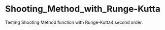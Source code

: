 # Shooting_Method_with_Runge-Kutta
Testing Shooting Method function with Runge-Kutta4 second order.
